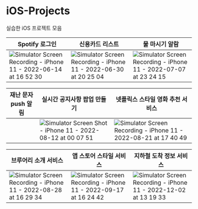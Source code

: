 # iOS-Projects
실습한 iOS 프로젝트 모음

|Spotify 로그인| 신용카드 리스트 | 물 마시기 알람 |
| ---- | ---- | ---- |
|![Simulator Screen Recording - iPhone 11 - 2022-06-14 at 16 52 30](https://user-images.githubusercontent.com/65601189/173523810-ffbcb721-be92-4005-b02c-bcaaa17047c9.gif)| ![Simulator Screen Recording - iPhone 11 - 2022-06-30 at 20 25 04](https://user-images.githubusercontent.com/65601189/176665950-19ea42be-d47a-4fd3-bb4a-86a3d410bb1e.gif)| ![Simulator Screen Recording - iPhone 11 - 2022-07-07 at 23 24 15](https://user-images.githubusercontent.com/65601189/177797589-33c4a53b-84f3-4db0-8341-b61c9154f3da.gif)|

|재난 문자 push 알림 | 실시간 공지사항 팝업 만들기 | 넷플릭스 스타일 영화 추천 서비스 |
| ---- | ---- | ---- |
| | ![Simulator Screen Shot - iPhone 11 - 2022-08-12 at 00 07 51](https://user-images.githubusercontent.com/65601189/185290290-48089091-15e9-4bd8-ab0b-95e43b4abd30.png)| ![Simulator Screen Recording - iPhone 11 - 2022-08-21 at 17 40 49](https://user-images.githubusercontent.com/65601189/186073116-5ec4ecf1-db89-4247-a6fa-a36f535b6dfb.gif) |

|브루어리 소개 서비스| 앱 스토어 스타일 서비스 | 지하철 도착 정보 서비스 |
| ---- | ---- | ---- |
|![Simulator Screen Recording - iPhone 11 - 2022-08-28 at 16 29 34](https://user-images.githubusercontent.com/65601189/187063273-1d808584-f6bb-47a7-828f-a3b885640696.gif) | ![Simulator Screen Recording - iPhone 11 - 2022-09-17 at 16 24 42](https://user-images.githubusercontent.com/65601189/190845770-e78dc4f4-71f8-400d-a700-5f1478e20f79.gif) | ![Simulator Screen Recording - iPhone 11 - 2022-12-02 at 13 19 33](https://user-images.githubusercontent.com/65601189/205214412-b0f6652e-f650-40bd-b4f2-5b829704a95b.gif)|

